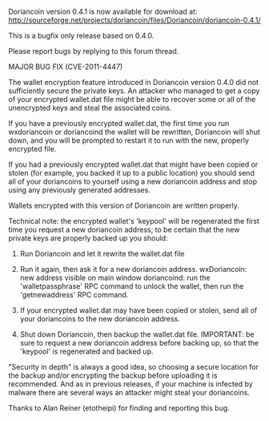 Doriancoin version 0.4.1 is now available for download at:
http://sourceforge.net/projects/doriancoin/files/Doriancoin/doriancoin-0.4.1/

This is a bugfix only release based on 0.4.0.

Please report bugs by replying to this forum thread.

MAJOR BUG FIX  (CVE-2011-4447)

The wallet encryption feature introduced in Doriancoin version 0.4.0 did not sufficiently secure the private keys. An attacker who
managed to get a copy of your encrypted wallet.dat file might be able to recover some or all of the unencrypted keys and steal the
associated coins.

If you have a previously encrypted wallet.dat, the first time you run wxdoriancoin or doriancoind the wallet will be rewritten, Doriancoin will
shut down, and you will be prompted to restart it to run with the new, properly encrypted file.

If you had a previously encrypted wallet.dat that might have been copied or stolen (for example, you backed it up to a public
location) you should send all of your doriancoins to yourself using a new doriancoin address and stop using any previously generated addresses.

Wallets encrypted with this version of Doriancoin are written properly.

Technical note: the encrypted wallet's 'keypool' will be regenerated the first time you request a new doriancoin address; to be certain that the
new private keys are properly backed up you should:

1. Run Doriancoin and let it rewrite the wallet.dat file

2. Run it again, then ask it for a new doriancoin address.
wxDoriancoin: new address visible on main window
doriancoind: run the 'walletpassphrase' RPC command to unlock the wallet,  then run the 'getnewaddress' RPC command.

3. If your encrypted wallet.dat may have been copied or stolen, send all of your doriancoins to the new doriancoin address.

4. Shut down Doriancoin, then backup the wallet.dat file.
IMPORTANT: be sure to request a new doriancoin address before backing up, so that the 'keypool' is regenerated and backed up.

"Security in depth" is always a good idea, so choosing a secure location for the backup and/or encrypting the backup before uploading it is recommended. And as in previous releases, if your machine is infected by malware there are several ways an attacker might steal your doriancoins.

Thanks to Alan Reiner (etotheipi) for finding and reporting this bug.
